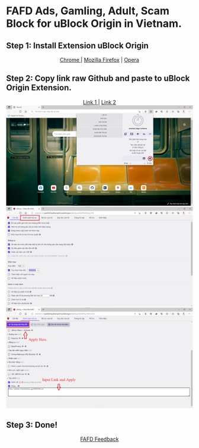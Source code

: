 # FAFD Ads, Gamling, Adult, Scam Block for uBlock Origin in Vietnam.

## Step 1: Install Extension uBlock Origin

<html>
    <p style="text-align:center;"> 
      <a href="https://chrome.google.com/webstore/detail/ublock-origin/cjpalhdlnbpafiamejdnhcphjbkeiagm/">Chrome </a> |
      <a href="https://addons.mozilla.org/en-us/firefox/addon/ublock-origin/">Mozilla Firefox</a> |
      <a href="https://addons.opera.com/en/extensions/details/ublock/">Opera</a>
    </p>
 </html>
  
## Step 2: Copy link raw Github and paste to uBlock Origin Extension.
  <html>
    <p style="text-align:center;">  
    <a href="https://shylenienhost.ga/ads-filter/FAFD.txt">Link 1 </a>| 
    <a href="https://hungphambkc.github.io/FAFD/FAFD.txt">Link 2 </a>
    <img src="src/GUD_1.png">
    <img src="src/GUD_2.png">
    <img src="src/GUD_3.png">
    </p>
    </html>
       
        
## Step 3: Done!

  <html>
    <p style="text-align:center;"> 
    <a href="https://forms.gle/WEdV6RVP6jpahKef8"> FAFD Feedback </a>
        </p> 
  </html>
